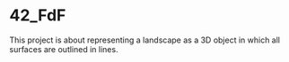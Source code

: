# 42_FdF
This project is about representing a landscape as a 3D object in which all surfaces are outlined in lines.

